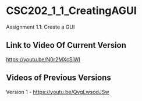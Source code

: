 # CSC202_1_1_CreatingAGUI
Assignment 1.1: Create a GUI

## Link to Video Of Current Version 
https://youtu.be/N0r2MXcSiWI

## Videos of Previous Versions
Version 1 - https://youtu.be/QvgLwsodJSw


